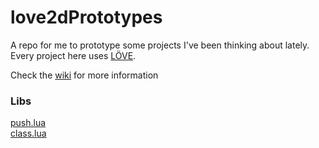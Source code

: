 # love2dPrototypes
A repo for me to prototype some projects I've been thinking about lately.  
Every project here uses [LÖVE](https://love2d.org/).

Check the [wiki](https://github.com/zeOxx/love2dPrototypes/wiki) for more information

### Libs
[push.lua](https://github.com/Ulydev/push)  
[class.lua](https://github.com/jonstoler/class.lua)
